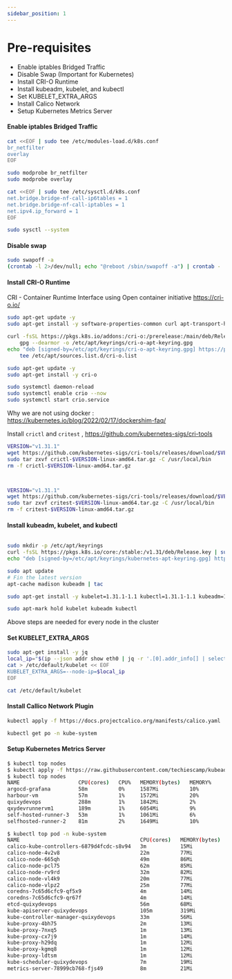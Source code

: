 ```yaml
---
sidebar_position: 1
---
```


# Pre-requisites
- Enable iptables Bridged Traffic 
- Disable Swap (Important for Kubernetes)
- Install CRI-O Runtime
- Install kubeadm, kubelet, and kubectl
- Set KUBELET_EXTRA_ARGS
- Install Calico Network
- Setup Kubernetes Metrics Server

#### Enable iptables Bridged Traffic 

```bash
cat <<EOF | sudo tee /etc/modules-load.d/k8s.conf
br_netfilter
overlay
EOF

sudo modprobe br_netfilter
sudo modprobe overlay

cat <<EOF | sudo tee /etc/sysctl.d/k8s.conf
net.bridge.bridge-nf-call-ip6tables = 1
net.bridge.bridge-nf-call-iptables = 1
net.ipv4.ip_forward = 1
EOF

sudo sysctl --system
```

#### Disable swap
```bash
sudo swapoff -a
(crontab -l 2>/dev/null; echo "@reboot /sbin/swapoff -a") | crontab - || true
```

#### Install CRI-O Runtime
CRI - Container Runtime Interface using Open container initiative
https://cri-o.io/

```bash
sudo apt-get update -y
sudo apt-get install -y software-properties-common curl apt-transport-https ca-certificates

curl -fsSL https://pkgs.k8s.io/addons:/cri-o:/prerelease:/main/deb/Release.key |
    gpg --dearmor -o /etc/apt/keyrings/cri-o-apt-keyring.gpg
echo "deb [signed-by=/etc/apt/keyrings/cri-o-apt-keyring.gpg] https://pkgs.k8s.io/addons:/cri-o:/prerelease:/main/deb/ /" |
    tee /etc/apt/sources.list.d/cri-o.list

sudo apt-get update -y
sudo apt-get install -y cri-o

sudo systemctl daemon-reload
sudo systemctl enable crio --now
sudo systemctl start crio.service
```
Why we are not using docker : https://kubernetes.io/blog/2022/02/17/dockershim-faq/


Install `crictl` and `critest` , https://github.com/kubernetes-sigs/cri-tools

```bash
VERSION="v1.31.1"
wget https://github.com/kubernetes-sigs/cri-tools/releases/download/$VERSION/crictl-$VERSION-linux-amd64.tar.gz
sudo tar zxvf crictl-$VERSION-linux-amd64.tar.gz -C /usr/local/bin
rm -f crictl-$VERSION-linux-amd64.tar.gz



VERSION="v1.31.1"
wget https://github.com/kubernetes-sigs/cri-tools/releases/download/$VERSION/critest-$VERSION-linux-amd64.tar.gz
sudo tar zxvf critest-$VERSION-linux-amd64.tar.gz -C /usr/local/bin
rm -f critest-$VERSION-linux-amd64.tar.gz
```



#### Install kubeadm, kubelet, and kubectl

```bash

sudo mkdir -p /etc/apt/keyrings
curl -fsSL https://pkgs.k8s.io/core:/stable:/v1.31/deb/Release.key | sudo gpg --dearmor -o /etc/apt/keyrings/kubernetes-apt-keyring.gpg
echo "deb [signed-by=/etc/apt/keyrings/kubernetes-apt-keyring.gpg] https://pkgs.k8s.io/core:/stable:/v1.31/deb/ /" | sudo tee /etc/apt/sources.list.d/kubernetes.list

sudo apt update
# Fin the latest version 
apt-cache madison kubeadm | tac

sudo apt-get install -y kubelet=1.31.1-1.1 kubectl=1.31.1-1.1 kubeadm=1.31.1-1.1

sudo apt-mark hold kubelet kubeadm kubectl
```

Above steps are needed for every node in the cluster

#### Set KUBELET_EXTRA_ARGS

```bash
sudo apt-get install -y jq
local_ip="$(ip --json addr show eth0 | jq -r '.[0].addr_info[] | select(.family == "inet") | .local')"
cat > /etc/default/kubelet << EOF
KUBELET_EXTRA_ARGS=--node-ip=$local_ip
EOF

cat /etc/default/kubelet
```

####  Install Callico Network Plugin
```bash
kubectl apply -f https://docs.projectcalico.org/manifests/calico.yaml

kubectl get po -n kube-system
```


#### Setup Kubernetes Metrics Server

```bash
$ kubectl top nodes
$ kubectl apply -f https://raw.githubusercontent.com/techiescamp/kubeadm-scripts/main/manifests/metrics-server.yaml
$ kubectl top nodes
NAME                   CPU(cores)   CPU%   MEMORY(bytes)   MEMORY%
argocd-grafana         58m          0%     1587Mi          10%
harbour-vm             57m          1%     1572Mi          20%
quixydevops            288m         1%     1842Mi          2%
qxydevrunnervm1        189m         1%     6054Mi          9%
self-hosted-runner-3   53m          1%     1061Mi          6%
selfhosted-runner-2    81m          2%     1649Mi          10%

$ kubectl top pod -n kube-system 
NAME                                       CPU(cores)   MEMORY(bytes)
calico-kube-controllers-6879d4fcdc-s8v94   3m           15Mi
calico-node-4v2v8                          22m          77Mi
calico-node-665qh                          49m          86Mi
calico-node-pcl75                          62m          85Mi
calico-node-rv9rd                          32m          82Mi
calico-node-vl4k9                          20m          77Mi
calico-node-vlpz2                          25m          77Mi
coredns-7c65d6cfc9-qf5x9                   4m           14Mi
coredns-7c65d6cfc9-qr67f                   4m           14Mi
etcd-quixydevops                           56m          68Mi
kube-apiserver-quixydevops                 105m         319Mi
kube-controller-manager-quixydevops        33m          56Mi
kube-proxy-4bh75                           2m           13Mi
kube-proxy-7nxq5                           1m           13Mi
kube-proxy-cx7j9                           1m           14Mi
kube-proxy-h29dq                           1m           12Mi
kube-proxy-kgmq8                           1m           12Mi
kube-proxy-ldtsm                           1m           12Mi
kube-scheduler-quixydevops                 7m           19Mi
metrics-server-78999cb768-fjs49            8m           21Mi
```

